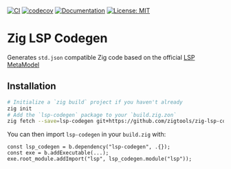 [![CI](https://github.com/zigtools/zig-lsp-codegen/actions/workflows/main.yml/badge.svg)](https://github.com/zigtools/zig-lsp-codegen/actions)
[![codecov](https://codecov.io/gh/zigtools/zig-lsp-codegen/graph/badge.svg?token=C3HCN59E4C)](https://codecov.io/gh/zigtools/zig-lsp-codegen)
[![Documentation](https://badgen.net/badge/icon/Docs?icon=wiki&label)](https://zigtools.github.io/zig-lsp-codegen)
[![License: MIT](https://img.shields.io/badge/License-MIT-yellow.svg)](https://opensource.org/licenses/MIT)

# Zig LSP Codegen

Generates `std.json` compatible Zig code based on the official [LSP MetaModel](https://microsoft.github.io/language-server-protocol/specifications/lsp/3.17/specification/#metaModel)

## Installation

```bash
# Initialize a `zig build` project if you haven't already
zig init
# Add the `lsp-codegen` package to your `build.zig.zon`
zig fetch --save=lsp-codegen git+https://github.com/zigtools/zig-lsp-codegen.git#<git-commit-hash>
```

You can then import `lsp-codegen` in your `build.zig` with:

```zig
const lsp_codegen = b.dependency("lsp-codegen", .{});
const exe = b.addExecutable(...);
exe.root_module.addImport("lsp", lsp_codegen.module("lsp"));
```
